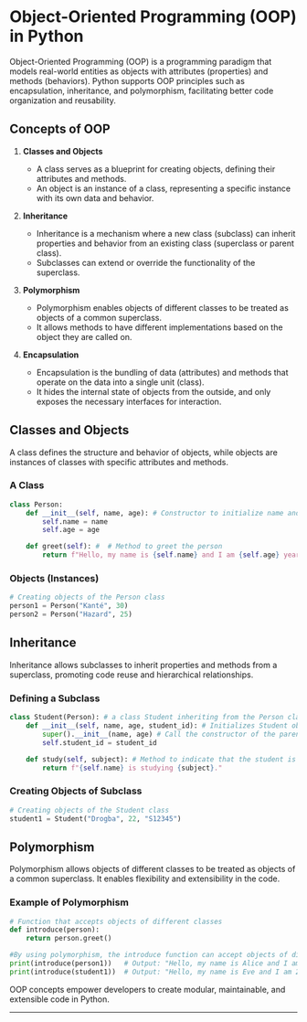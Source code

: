 # Object-Oriented Programming (OOP) in Python

Object-Oriented Programming (OOP) is a programming paradigm that models real-world entities as objects with attributes (properties) and methods (behaviors). Python supports OOP principles such as encapsulation, inheritance, and polymorphism, facilitating better code organization and reusability.

## Concepts of OOP

1. **Classes and Objects**
   - A class serves as a blueprint for creating objects, defining their attributes and methods.
   - An object is an instance of a class, representing a specific instance with its own data and behavior.

2. **Inheritance**
   - Inheritance is a mechanism where a new class (subclass) can inherit properties and behavior from an existing class (superclass or parent class).
   - Subclasses can extend or override the functionality of the superclass.

3. **Polymorphism**
   - Polymorphism enables objects of different classes to be treated as objects of a common superclass.
   - It allows methods to have different implementations based on the object they are called on.

4. **Encapsulation**
   - Encapsulation is the bundling of data (attributes) and methods that operate on the data into a single unit (class).
   - It hides the internal state of objects from the outside, and only exposes the necessary interfaces for interaction.


## Classes and Objects

A class defines the structure and behavior of objects, while objects are instances of classes with specific attributes and methods.

### A Class

```python
class Person:
    def __init__(self, name, age): # Constructor to initialize name and age attributes
        self.name = name
        self.age = age

    def greet(self): #  # Method to greet the person
        return f"Hello, my name is {self.name} and I am {self.age} years old."
```

### Objects (Instances)

```python
# Creating objects of the Person class
person1 = Person("Kanté", 30)
person2 = Person("Hazard", 25)
```

## Inheritance

Inheritance allows subclasses to inherit properties and methods from a superclass, promoting code reuse and hierarchical relationships.

### Defining a Subclass

```python
class Student(Person): # a class Student inheriting from the Person class
    def __init__(self, name, age, student_id): # Initializes Student object with name, age, and student_id
        super().__init__(name, age) # Call the constructor of the parent class to initialize name and age attributes
        self.student_id = student_id

    def study(self, subject): # Method to indicate that the student is studying a subject
        return f"{self.name} is studying {subject}."
```

### Creating Objects of Subclass

```python
# Creating objects of the Student class
student1 = Student("Drogba", 22, "S12345")
```

## Polymorphism

Polymorphism allows objects of different classes to be treated as objects of a common superclass. It enables flexibility and extensibility in the code.

### Example of Polymorphism

```python
# Function that accepts objects of different classes
def introduce(person):
    return person.greet()

#By using polymorphism, the introduce function can accept objects of different classes (Person and Student) as long as they have a greet method.
print(introduce(person1))   # Output: "Hello, my name is Alice and I am 30 years old."
print(introduce(student1))  # Output: "Hello, my name is Eve and I am 22 years old."
```

 OOP concepts empower developers to create modular, maintainable, and extensible code in Python.

---




